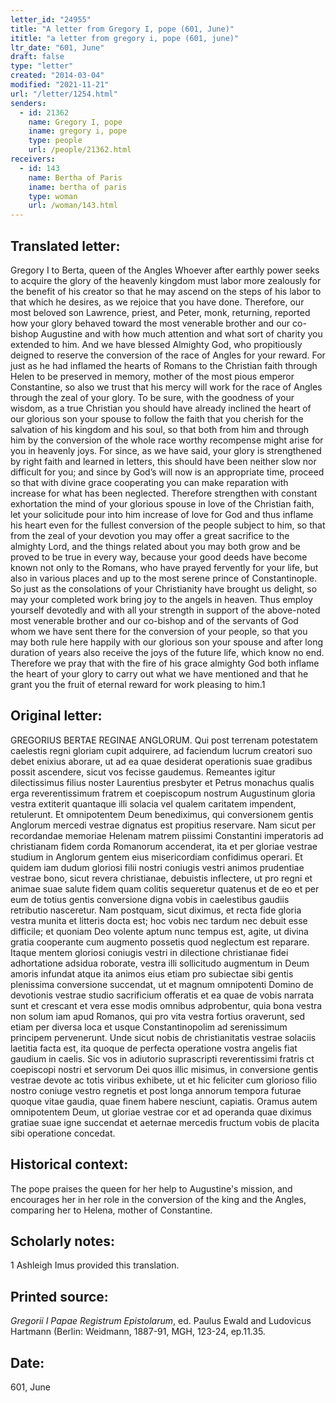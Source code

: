 ```yaml
---
letter_id: "24955"
title: "A letter from Gregory I, pope (601, June)"
ititle: "a letter from gregory i, pope (601, june)"
ltr_date: "601, June"
draft: false
type: "letter"
created: "2014-03-04"
modified: "2021-11-21"
url: "/letter/1254.html"
senders:
  - id: 21362
    name: Gregory I, pope
    iname: gregory i, pope
    type: people
    url: /people/21362.html
receivers:
  - id: 143
    name: Bertha of Paris
    iname: bertha of paris
    type: woman
    url: /woman/143.html
---
```

<h2> Translated letter:</h2>Gregory I to Berta, queen of the Angles
Whoever after earthly power seeks to acquire the glory of the heavenly kingdom must labor more zealously for the benefit of his creator so that he may ascend on the steps of his labor to that which he desires, as we rejoice that you have done.  Therefore, our most beloved son Lawrence, priest, and Peter, monk, returning, reported how your glory behaved toward the most venerable brother and our co-bishop Augustine and with how much attention and what sort of charity you extended to him.  And we have blessed Almighty God, who propitiously deigned to reserve the conversion of the race of Angles for your reward.  For just as he had inflamed the hearts of Romans to the Christian faith through Helen to be preserved in memory, mother of the most pious emperor Constantine, so also we trust that his mercy will work for the race of Angles through the zeal of your glory.  To be sure, with the goodness of your wisdom, as a true Christian you should have already inclined the heart of our glorious son your spouse to follow the faith that you cherish for the salvation of his kingdom and his soul, so that both from him and through him by the conversion of the whole race worthy recompense might arise for you in heavenly joys.  For since, as we have said, your glory is strengthened by right faith and learned in letters, this should have been neither slow nor difficult for you; and since by God’s will now is an appropriate time, proceed so that with divine grace cooperating you can make reparation with increase for what has been neglected.
	Therefore strengthen with constant exhortation the mind of your glorious spouse in love of the Christian faith, let your solicitude pour into him increase of love for God and thus inflame his heart even for the fullest conversion of the people subject to him, so that from the zeal of your devotion you may offer a great sacrifice to the almighty Lord, and the things related about you may both grow and be proved to be true in every way, because your good deeds have become known not only to the Romans, who have prayed fervently for your life, but also in various places and up to the most serene prince of Constantinople.  So just as the consolations of your Christianity have brought us delight, so may your completed work bring joy to the angels in heaven.  Thus employ yourself devotedly and with all your strength in support of the above-noted most venerable brother and our co-bishop and of the servants of God whom we have sent there for the conversion of your people, so that you may both rule here happily with our glorious son your spouse and after long duration of years also receive the joys of the future life, which know no end.  Therefore we pray that with the fire of his grace almighty God both inflame the heart of your glory to carry out what we have mentioned and that he grant you the fruit of eternal reward for work pleasing to him.1
<h2 class="mt-4"> Original letter:</h2>GREGORIUS BERTAE REGINAE ANGLORUM.
Qui post terrenam potestatem caelestis regni gloriam cupit adquirere, ad faciendum lucrum creatori suo debet enixius aborare, ut ad ea quae desiderat operationis suae gradibus possit ascendere, sicut vos fecisse gaudemus. Remeantes igitur dilectissimus filius noster Laurentius presbyter et Petrus monachus qualis erga reverentissimum fratrem et coepiscopum nostrum Augustinum gloria vestra extiterit quantaque illi solacia vel qualem caritatem impendent, retulerunt. Et omnipotentem Deum benediximus, qui conversionem gentis Anglorum mercedi vestrae dignatus est propitius reservare. Nam sicut per recordandae memoriae Helenam matrem piissimi Constantini imperatoris ad christianam fidem corda Romanorum accenderat, ita et per gloriae vestrae studium in Anglorum gentem eius misericordiam confidimus operari. Et quidem iam dudum gloriosi filii nostri coniugis vestri animos prudentiae vestrae bono, sicut revera christianae, debuistis inflectere, ut pro regni et animae suae salute fidem quam colitis sequeretur quatenus et de eo et per eum de totius gentis conversione digna vobis in caelestibus gaudiis retributio nasceretur. Nam postquam, sicut diximus, et recta fide gloria vestra munita et litteris docta est; hoc vobis nec tardum nec debuit esse difficile; et quoniam Deo volente aptum nunc tempus est, agite, ut divina gratia cooperante cum augmento possetis quod neglectum est reparare.
	Itaque mentem gloriosi coniugis vestri in dilectione christianae fidei adhortatione adsidua roborate, vestra illi sollicitudo augmentum in Deum amoris infundat atque ita animos eius etiam pro subiectae sibi gentis plenissima conversione succendat, ut et magnum omnipotenti Domino de devotionis vestrae studio sacrificium offeratis et ea quae de vobis narrata sunt et crescant et vera esse modis omnibus adprobentur, quia bona vestra non solum iam apud Romanos, qui pro vita vestra fortius oraverunt, sed etiam per diversa loca et usque Constantinopolim ad serenissimum principem pervenerunt. Unde sicut nobis de christianitatis vestrae solaciis laetitia facta est, ita quoque de perfecta operatione vostra angelis fiat gaudium in caelis. Sic vos in adiutorio suprascripti reverentissimi fratris ct coepiscopi nostri et servorum Dei quos illic misimus, in conversione gentis vestrae devote ac totis viribus exhibete, ut et hic feliciter cum glorioso filio nostro coniuge vestro regnetis et post longa annorum tempora futurae quoque vitae gaudia, quae finem habere nesciunt, capiatis. Oramus autem  omnipotentem Deum, ut gloriae vestrae cor et ad operanda quae diximus gratiae suae igne succendat et aeternae mercedis fructum vobis de placita sibi operatione concedat.
<h2 class="mt-4"> Historical context:</h2>The pope praises the queen for her help to Augustine's mission, and encourages her in her role in the conversion of the king and the Angles, comparing her to Helena, mother of Constantine.
<h2 class="mt-4"> Scholarly notes:</h2>1 Ashleigh Imus provided this translation.
<h2 class="mt-4"> Printed source:</h2><p><em>Gregorii I Papae Registrum Epistolarum</em>, ed. Paulus Ewald and Ludovicus Hartmann (Berlin: Weidmann, 1887-91, MGH, 123-24, ep.11.35.</p><h2 class="mt-4"> Date:</h2>601, June